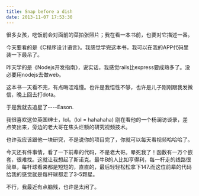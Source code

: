 ```yaml
---
title: Snap before a dish
date: 2013-11-07 17:53:30
---
```


很多女孩，吃饭前会对面前的菜拍张照片；我在看一本书前，也要对它描述一番。

今天要看的是《C程序设计语言》。我感觉学完这本书，我可以在我的APP代码里装一下最吊了。

昨天学的是《Nodejs开发指南》，说实话，我感觉rails比express要成熟多了。没必要用nodejs去做web。

这本书一天看不完，有点晦涩难懂。也许是我悟性不够，也许是儿子刚刚跟我发微信，晚上回去打dota。

于是我就去追星了----Eason.

我很喜欢这位英国绅士，lol。(lol = hahahaha) 刚在看他的一个杨澜访谈录，差点笑出来，旁边的老大哥在焦头烂额的研究视频技术。

也许我应该跟他一块研究，不是说你的项目完了，你就可以每天看视频哈哈哈了。

今天还有件事情，看了一下前辈的代码，不是老大哥。晕死我了！函数有一万个嵌套，很难找。这就让我想起了斯诺克。最牛B的人比如亨得利，每一杆走的线路很简单，每杆球看来都是短短的，直直的，最后轻轻松松拿下147.而这位前辈的代码给我的感觉就是每杆球都走了3-5颗星。

不行，我最近有点脑残，也许是太闲了。
